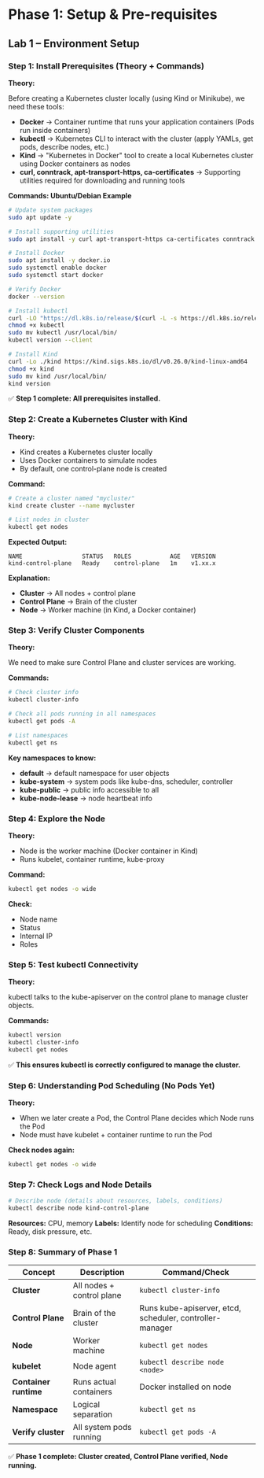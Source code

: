 # Phase 1: Setup & Pre-requisites

## Lab 1 – Environment Setup

### Step 1: Install Prerequisites (Theory + Commands)

**Theory:**

Before creating a Kubernetes cluster locally (using Kind or Minikube), we need these tools:

- **Docker** → Container runtime that runs your application containers (Pods run inside containers)
- **kubectl** → Kubernetes CLI to interact with the cluster (apply YAMLs, get pods, describe nodes, etc.)
- **Kind** → "Kubernetes in Docker" tool to create a local Kubernetes cluster using Docker containers as nodes
- **curl, conntrack, apt-transport-https, ca-certificates** → Supporting utilities required for downloading and running tools

**Commands: Ubuntu/Debian Example**

```bash
# Update system packages
sudo apt update -y

# Install supporting utilities
sudo apt install -y curl apt-transport-https ca-certificates conntrack

# Install Docker
sudo apt install -y docker.io
sudo systemctl enable docker
sudo systemctl start docker

# Verify Docker
docker --version

# Install kubectl
curl -LO "https://dl.k8s.io/release/$(curl -L -s https://dl.k8s.io/release/stable.txt)/bin/linux/amd64/kubectl"
chmod +x kubectl
sudo mv kubectl /usr/local/bin/
kubectl version --client

# Install Kind
curl -Lo ./kind https://kind.sigs.k8s.io/dl/v0.26.0/kind-linux-amd64
chmod +x kind
sudo mv kind /usr/local/bin/
kind version
```

✅ **Step 1 complete: All prerequisites installed.**

### Step 2: Create a Kubernetes Cluster with Kind

**Theory:**

- Kind creates a Kubernetes cluster locally
- Uses Docker containers to simulate nodes
- By default, one control-plane node is created

**Command:**

```bash
# Create a cluster named "mycluster"
kind create cluster --name mycluster

# List nodes in cluster
kubectl get nodes
```

**Expected Output:**

```
NAME                 STATUS   ROLES           AGE   VERSION
kind-control-plane   Ready    control-plane   1m    v1.xx.x
```

**Explanation:**

- **Cluster** → All nodes + control plane
- **Control Plane** → Brain of the cluster
- **Node** → Worker machine (in Kind, a Docker container)

### Step 3: Verify Cluster Components

**Theory:**

We need to make sure Control Plane and cluster services are working.

**Commands:**

```bash
# Check cluster info
kubectl cluster-info

# Check all pods running in all namespaces
kubectl get pods -A

# List namespaces
kubectl get ns
```

**Key namespaces to know:**

- **default** → default namespace for user objects
- **kube-system** → system pods like kube-dns, scheduler, controller
- **kube-public** → public info accessible to all
- **kube-node-lease** → node heartbeat info

### Step 4: Explore the Node

**Theory:**

- Node is the worker machine (Docker container in Kind)
- Runs kubelet, container runtime, kube-proxy

**Command:**

```bash
kubectl get nodes -o wide
```

**Check:**
- Node name
- Status
- Internal IP
- Roles

### Step 5: Test kubectl Connectivity

**Theory:**

kubectl talks to the kube-apiserver on the control plane to manage cluster objects.

**Commands:**

```bash
kubectl version
kubectl cluster-info
kubectl get nodes
```

✅ **This ensures kubectl is correctly configured to manage the cluster.**

### Step 6: Understanding Pod Scheduling (No Pods Yet)

**Theory:**

- When we later create a Pod, the Control Plane decides which Node runs the Pod
- Node must have kubelet + container runtime to run the Pod

**Check nodes again:**

```bash
kubectl get nodes -o wide
```

### Step 7: Check Logs and Node Details

```bash
# Describe node (details about resources, labels, conditions)
kubectl describe node kind-control-plane
```

**Resources:** CPU, memory
**Labels:** Identify node for scheduling
**Conditions:** Ready, disk pressure, etc.

### Step 8: Summary of Phase 1

| Concept | Description | Command/Check |
|---------|-------------|---------------|
| **Cluster** | All nodes + control plane | `kubectl cluster-info` |
| **Control Plane** | Brain of the cluster | Runs kube-apiserver, etcd, scheduler, controller-manager |
| **Node** | Worker machine | `kubectl get nodes` |
| **kubelet** | Node agent | `kubectl describe node <node>` |
| **Container runtime** | Runs actual containers | Docker installed on node |
| **Namespace** | Logical separation | `kubectl get ns` |
| **Verify cluster** | All system pods running | `kubectl get pods -A` |

✅ **Phase 1 complete: Cluster created, Control Plane verified, Node running.**

